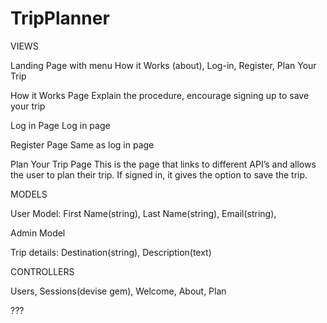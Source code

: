 # TripPlanner
VIEWS

Landing Page with menu
How it Works (about), Log-in, Register, Plan Your Trip

How it Works Page
Explain the procedure, encourage signing up to save your trip

Log in Page
Log in page

Register Page
Same as log in page

Plan Your Trip Page
This is the page that links to different API’s and allows the user to plan their trip. If signed in, it gives the option to save the trip.


MODELS

User Model:
First Name(string), Last Name(string), Email(string),

Admin Model 

Trip details:
Destination(string), Description(text)

CONTROLLERS

Users, Sessions(devise gem), Welcome, About, Plan

???
